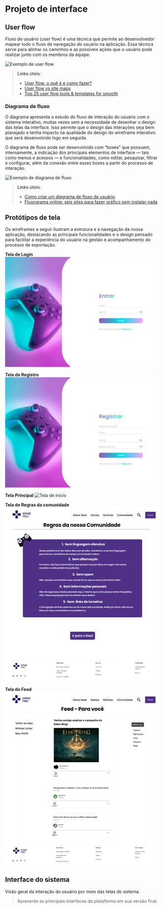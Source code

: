 
# Projeto de interface


 ## User flow

Fluxo de usuário (user flow) é uma técnica que permite ao desenvolvedor mapear todo o fluxo de navegação do usuário na aplicação. Essa técnica serve para alinhar os caminhos e as possíveis ações que o usuário pode realizar junto com os membros da equipe.

![Exemplo de user flow](images/user_flow.jpg)

> **Links úteis**:
> - [User flow: o quê é e como fazer?](https://medium.com/7bits/fluxo-de-usu%C3%A1rio-user-flow-o-que-%C3%A9-como-fazer-79d965872534)
> - [User flow vs site maps](http://designr.com.br/sitemap-e-user-flow-quais-as-diferencas-e-quando-usar-cada-um/)
> - [Top 25 user flow tools & templates for smooth](https://www.mockplus.com/blog/post/user-flow-tools)

### Diagrama de fluxo

O diagrama apresenta o estudo do fluxo de interação do usuário com o sistema interativo, muitas vezes sem a necessidade de desenhar o design das telas da interface. Isso permite que o design das interações seja bem planejado e tenha impacto na qualidade do design do wireframe interativo que será desenvolvido logo em seguida.

O diagrama de fluxo pode ser desenvolvido com “boxes” que possuem, internamente, a indicação dos principais elementos de interface — tais como menus e acessos — e funcionalidades, como editar, pesquisar, filtrar e configurar, além da conexão entre esses boxes a partir do processo de interação.

![Exemplo de diagrama de fluxo](images/diagrama_fluxo.jpg)

> **Links úteis**:
> - [Como criar um diagrama de fluxo de usuário](https://www.lucidchart.com/blog/how-to-make-a-user-flow-diagram)
> - [Fluxograma online: seis sites para fazer gráfico sem instalar nada](https://www.techtudo.com.br/listas/2019/03/fluxograma-online-seis-sites-para-fazer-grafico-sem-instalar-nada.ghtml)

## Protótipos de tela

Os wireframes a seguir ilustram a estrutura e a navegação da nossa aplicação, destacando as principais funcionalidades e o design pensado para facilitar a experiência do usuário na gestão e acompanhamento do processo de exportação.

**Tela de Login**
<img src="images/Login.png" alt="Tela de login">

**Tela de Registro**
<img src="images/registro.png" alt="Tela de registro">

**Tela Principal**
<img src="images/Home.png" alt="Tela de inicio">

**Tela de Regras da comunidade**
<img src="images/Regras.png" alt="Tela de regras">

**Tela do Feed**
<img src="images/Feed.png" alt="Tela de feed">


## Interface do sistema

Visão geral da interação do usuário por meio das telas do sistema. 

> Apresente as principais interfaces da plataforma em sua versão final.
